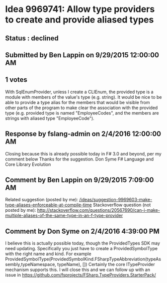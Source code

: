 # Idea 9969741: Allow type providers to create and provide aliased types #

## Status : declined

## Submitted by Ben Lappin on 9/29/2015 12:00:00 AM

## 1 votes

With SqlEnumProvider, unless I create a CLIEnum, the provided type is a module with members of the value's type (e.g. string).
It would be nice to be able to provide a type alias for the members that would be visible from other parts of the program to make clear the association with the provided type (e.g. provided type is named "EmployeeCodes", and the members are strings with aliased type "EmployeeCode").

## Response by fslang-admin on 2/4/2016 12:00:00 AM

Closing because this is already possible today in F# 3.0 and beyond, per my comment below
Thanks for the suggestion.
Don Syme
F# Language and Core Library Evolution


## Comment by Ben Lappin on 9/29/2015 7:09:00 AM

Related suggestion (posted by me):
[/ideas/suggestion-9969603-make-type-aliases-enforceable-at-compile-time](/ideas/suggestion-9969603-make-type-aliases-enforceable-at-compile-time.md)
Stackoverflow question (not posted by me):
http://stackoverflow.com/questions/20567690/can-i-make-multiple-aliases-of-the-same-type-in-an-f-type-provider

## Comment by Don Syme on 2/4/2016 4:39:00 PM

I believe this is actually possible today, though the ProvidedTypes SDK may need updating. Specifically you just have to create a ProvidedSymbolType with the right name and kind. For example
ProvidedSymbolType(ProvidedSymbolKind.FSharpTypeAbbreviation(typeAssembly,typeNamespace, typeName), [])
Certainly the core ITypeProvider mechanism supports this.
I will close this and we can follow up with an issue in https://github.com/fsprojects/FSharp.TypeProviders.StarterPack/
